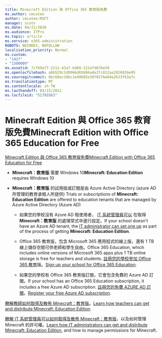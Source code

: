 ```yaml
---
title: Minecraft Edition 與 Office 365 教育版免費
ms.author: cmcatee
author: cmcatee-MSFT
manager: scotv
ms.date: 04/21/2020
ms.audience: ITPro
ms.topic: article
ms.service: o365-administration
ROBOTS: NOINDEX, NOFOLLOW
localization_priority: Normal
ms.custom:
- "1427"
- "1500009"
ms.assetid: 7cf69a77-2212-43a7-bd68-122afd876e59
ms.openlocfilehash: a0b529c1d9966d65604ade2fc812aa2926816e95
ms.sourcegitcommit: 8bc60ec34bc1e40685e3976576e04a2623f63a7c
ms.translationtype: MT
ms.contentlocale: zh-TW
ms.lasthandoff: 04/15/2021
ms.locfileid: "51793563"
---
```

# <a name="minecraft-edition-with-office-365-education-for-free"></a><span data-ttu-id="4a362-102">Minecraft Edition 與 Office 365 教育版免費</span><span class="sxs-lookup"><span data-stu-id="4a362-102">Minecraft Edition with Office 365 Education for Free</span></span>

[<span data-ttu-id="4a362-103">Minecraft Edition 與 Office 365 教育版免費</span><span class="sxs-lookup"><span data-stu-id="4a362-103">Minecraft Edition with Office 365 Education for Free</span></span>](https://docs.microsoft.com/education/windows/get-minecraft-for-education)
  
- <span data-ttu-id="4a362-104">**Minecraft：教育版** 需要 Windows 10</span><span class="sxs-lookup"><span data-stu-id="4a362-104">**Minecraft: Education Edition** requires Windows 10</span></span>

- <span data-ttu-id="4a362-105">**Minecraft：教育版** 的試用版或訂閱是由 Azure Active Directory (azure AD 所管理的教育承租人所提供) </span><span class="sxs-lookup"><span data-stu-id="4a362-105">Trials or subscriptions of **Minecraft: Education Edition** are offered to education tenants that are managed by Azure Active Directory (Azure AD)</span></span>

  - <span data-ttu-id="4a362-106">如果您的學校沒有 Azure AD 租使用者， [IT 系統管理員可以](https://docs.microsoft.com/education/windows/school-get-minecraft) 在取得 **Minecraft：教育版** 的處理常式中進行設定。</span><span class="sxs-lookup"><span data-stu-id="4a362-106">If your school doesn't have an Azure AD tenant, the [IT administrator can set one up](https://docs.microsoft.com/education/windows/school-get-minecraft) as part of the process of getting **Minecraft: Education Edition**.</span></span>

  - <span data-ttu-id="4a362-107">Office 365 教育版，包含 Microsoft 365 應用程式的線上版，還有 1 TB 線上儲存空間可供老師和學生自由。</span><span class="sxs-lookup"><span data-stu-id="4a362-107">Office 365 Education, which includes online versions of Microsoft 365 apps plus 1 TB online storage is free for teachers and students.</span></span> <span data-ttu-id="4a362-108">[註冊您的學校參加 Office 365 教育](https://www.microsoft.com/education/products/office)版。</span><span class="sxs-lookup"><span data-stu-id="4a362-108">[Sign up your school for Office 365 Education](https://www.microsoft.com/education/products/office).</span></span>

  - <span data-ttu-id="4a362-109">如果您的學校有 Office 365 教育版訂閱，它會包含免費的 Azure AD 訂閱。</span><span class="sxs-lookup"><span data-stu-id="4a362-109">If your school has an Office 365 Education subscription, it includes a free Azure AD subscription.</span></span> <span data-ttu-id="4a362-110">[註冊您的免費 AZURE AD 訂閱](https://msdn.microsoft.com/library/windows/hardware/mt703369%28v=vs.85%29.aspx)。</span><span class="sxs-lookup"><span data-stu-id="4a362-110">[Register your free Azure AD subscription](https://msdn.microsoft.com/library/windows/hardware/mt703369%28v=vs.85%29.aspx).</span></span>

<span data-ttu-id="4a362-111">[瞭解教師如何取得及散佈 Minecraft：教育版](https://docs.microsoft.com/education/windows/teacher-get-minecraft)。</span><span class="sxs-lookup"><span data-stu-id="4a362-111">[Learn how teachers can get and distribute Minecraft: Education Edition](https://docs.microsoft.com/education/windows/teacher-get-minecraft).</span></span>
  
<span data-ttu-id="4a362-112">[瞭解 IT 系統管理員可以如何取得及散佈 Minecraft：教育版](https://docs.microsoft.com/education/windows/school-get-minecraft)，以及如何管理 Minecraft 的許可權。</span><span class="sxs-lookup"><span data-stu-id="4a362-112">[Learn how IT administrators can get and distribute Minecraft: Education Edition](https://docs.microsoft.com/education/windows/school-get-minecraft), and how to manage permissions for Minecraft.</span></span>